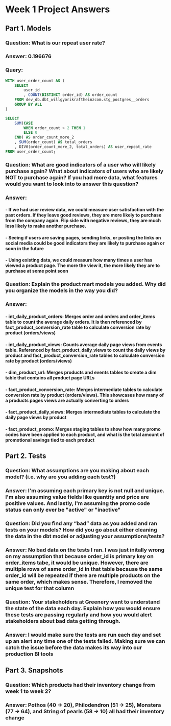 # Week 1 Project Answers

## Part 1. Models
### Question: What is our repeat user rate?
### Answer: 0.196676

### Query:
```SQL
WITH user_order_count AS (
    SELECT
        user_id
        , COUNT(DISTINCT order_id) AS order_count
    FROM dev_db.dbt_willgyorikraftheinzcom.stg_postgres__orders
    GROUP BY ALL
)

SELECT
    SUM(CASE 
        WHEN order_count > 2 THEN 1
        ELSE 0
    END) AS order_count_more_2
    , SUM(order_count) AS total_orders
    , DIV0(order_count_more_2, total_orders) AS user_repeat_rate
FROM user_order_count;
```

### Question: What are good indicators of a user who will likely purchase again? What about indicators of users who are likely NOT to purchase again? If you had more data, what features would you want to look into to answer this question?
### Answer: 
#### - If we had user review data, we could measure user satisfaction with the past orders. If they leave good reviews, they are more likely to purchase from the company again. Flip side with negative reviews, they are much less likely to make another purchase.
#### - Seeing if users are saving pages, sending links, or posting the links on social media could be good indicators they are likely to purchase again or soon in the future
#### - Using existing data, we could measure how many times a user has viewed a product page. The more the view it, the more likely they are to purchase at some point soon

### Question: Explain the product mart models you added. Why did you organize the models in the way you did?
### Answer:
#### - int_daily_product_orders: Merges order and orders and order_items table to count the average daily orders. It is then referenced by fact_product_conversion_rate table to calculate conversion rate by product (orders/views)
#### - int_daily_product_views: Counts average daily page views from events table. Referenced by fact_product_daily_views to count the daily views by product and fact_product_conversion_rate tables to calculate conversion rate by product (orders/views)
#### - dim_product_url: Merges products and events tables to create a dim table that contains all product page URLs
#### - fact_product_conversion_rate: Merges intermediate tables to calculate conversion rate by product (orders/views). This showcases how many of a products pages views are actually converting to orders
#### - fact_product_daily_views: Merges intermediate tables to calculate the daily page views by product
#### - fact_product_promo: Merges staging tables to show how many promo codes have been applied to each product, and what is the total amount of promotional savings tied to each product

## Part 2. Tests
### Question: What assumptions are you making about each model? (i.e. why are you adding each test?)
### Answer: I'm assuming each primary key is not null and unique. I'm also assuming value fields like quantity and price are positive values. And lastly, I'm assuming the promo code status can only ever be "active" or "inactive"

### Question: Did you find any “bad” data as you added and ran tests on your models? How did you go about either cleaning the data in the dbt model or adjusting your assumptions/tests?
### Answer: No bad data on the tests I ran. I was just initally wrong on my assumption that because order_id is primary key on order_items tabe, it would be unique. However, there are multiple rows of same order_id in that table because the same order_id will be repeated if there are multiple products on the same order, which makes sense. Therefore, I removed the unique test for that column

### Question: Your stakeholders at Greenery want to understand the state of the data each day. Explain how you would ensure these tests are passing regularly and how you would alert stakeholders about bad data getting through.
### Answer: I would make sure the tests are run each day and set up an alert any time one of the tests failed. Making sure we can catch the issue before the data makes its way into our production BI tools

## Part 3. Snapshots
### Question: Which products had their inventory change from week 1 to week 2? 
### Answer: Pothos (40 -> 20), Philodendron (51 -> 25), Monstera (77 -> 64), and String of pearls (58 -> 10) all had their inventory change
